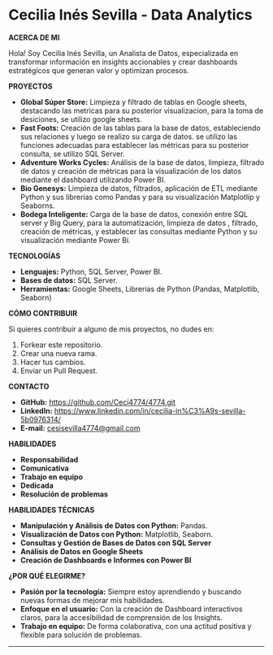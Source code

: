 # Cecilia Inés Sevilla - Data Analytics

**ACERCA DE MI**

   Hola! Soy Cecilia Inés Sevilla, un Analista de Datos, especializada en transformar información en insights accionables y crear dashboards estratégicos que generan valor y optimizan procesos. 

**PROYECTOS**

* **Global Súper Store:** Limpieza y filtrado de tablas en Google sheets, destacando las metricas para su posterior visualizacion, para la toma de desiciones, se utilizo google sheets.
* **Fast Foots:** Creación de las tablas para la base de datos, estableciendo sus relaciones y luego se realizo su carga de datos. se utilizo las funciones adecuadas para establecer las métricas para su posterior consulta, se utilizo SQL Server.
* **Adventure Works Cycles:** Análisis de la base de datos, limpieza, filtrado de datos y creación de métricas para la visualización de los datos mediante el dashboard utilizando Power BI.
*  **Bio Genesys:** Limpieza de datos, filtrados, aplicación de ETL mediante Python y sus librerías como Pandas y para su visualización Matplotlip y Seaborns.
* **Bodega Inteligente:** Carga de la base de datos, conexión entre SQL server y Big Query, para la automatización, limpieza de datos , filtrado, creación de métricas, y establecer las consultas mediante Python y su visualización mediante Power Bi.

**TECNOLOGÍAS**

* **Lenguajes:** Python, SQL Server, Power BI.
* **Bases de datos:** SQL Server.
* **Herramientas:** Google Sheets, Librerias de Python (Pandas, Matplotlib, Seaborn)

**CÓMO CONTRIBUIR**

Si quieres contribuir a alguno de mis proyectos, no dudes en:

1. Forkear este repositorio.
2. Crear una nueva rama.
3. Hacer tus cambios.
4. Enviar un Pull Request.

**CONTACTO**

* **GitHub:** https://github.com/Ceci4774/4774.git
* **Linkedln:** https://www.linkedin.com/in/cecilia-in%C3%A9s-sevilla-5b0976314/
* **E-mail:** cesisevilla4774@gmail.com

**HABILIDADES**
* **Responsabilidad**
* **Comunicativa**
* **Trabajo en equipo**
* **Dedicada**
* **Resolución de problemas**
  
**HABILIDADES TÉCNICAS**

* **Manipulación y Análisis de Datos con Python:** Pandas.
* **Visualización de Datos con Python:** Matplotlib, Seaborn.
* **Consultas y Gestión de Bases de Datos con SQL Server**
* **Análisis de Datos en Google Sheets**
* **Creación de Dashboards e Informes con Power BI**

**¿POR QUÉ ELEGIRME?**

* **Pasión por la tecnología:** Siempre estoy aprendiendo y buscando nuevas formas de mejorar mis habilidades.
* **Enfoque en el usuario:** Con la creación de Dashboard interactivos claros, para la accesibilidad de comprensión de los Insights.
* **Trabajo en equipo:** De forma colaborativa, con una actitud positiva y flexible para solución de problemas.



---
